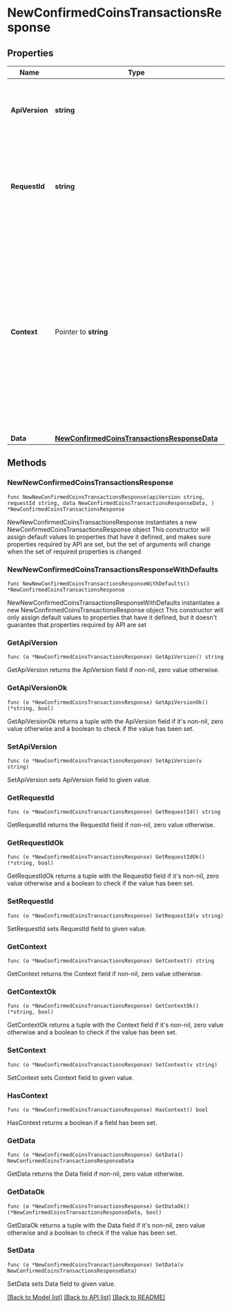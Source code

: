 # NewConfirmedCoinsTransactionsResponse

## Properties

Name | Type | Description | Notes
------------ | ------------- | ------------- | -------------
**ApiVersion** | **string** | Specifies the version of the API that incorporates this endpoint. | 
**RequestId** | **string** | Defines the ID of the request. The &#x60;requestId&#x60; is generated by Crypto APIs and it&#39;s unique for every request. | 
**Context** | Pointer to **string** | In batch situations the user can use the context to correlate responses with requests. This property is present regardless of whether the response was successful or returned as an error. &#x60;context&#x60; is specified by the user. | [optional] 
**Data** | [**NewConfirmedCoinsTransactionsResponseData**](NewConfirmedCoinsTransactionsResponseData.md) |  | 

## Methods

### NewNewConfirmedCoinsTransactionsResponse

`func NewNewConfirmedCoinsTransactionsResponse(apiVersion string, requestId string, data NewConfirmedCoinsTransactionsResponseData, ) *NewConfirmedCoinsTransactionsResponse`

NewNewConfirmedCoinsTransactionsResponse instantiates a new NewConfirmedCoinsTransactionsResponse object
This constructor will assign default values to properties that have it defined,
and makes sure properties required by API are set, but the set of arguments
will change when the set of required properties is changed

### NewNewConfirmedCoinsTransactionsResponseWithDefaults

`func NewNewConfirmedCoinsTransactionsResponseWithDefaults() *NewConfirmedCoinsTransactionsResponse`

NewNewConfirmedCoinsTransactionsResponseWithDefaults instantiates a new NewConfirmedCoinsTransactionsResponse object
This constructor will only assign default values to properties that have it defined,
but it doesn't guarantee that properties required by API are set

### GetApiVersion

`func (o *NewConfirmedCoinsTransactionsResponse) GetApiVersion() string`

GetApiVersion returns the ApiVersion field if non-nil, zero value otherwise.

### GetApiVersionOk

`func (o *NewConfirmedCoinsTransactionsResponse) GetApiVersionOk() (*string, bool)`

GetApiVersionOk returns a tuple with the ApiVersion field if it's non-nil, zero value otherwise
and a boolean to check if the value has been set.

### SetApiVersion

`func (o *NewConfirmedCoinsTransactionsResponse) SetApiVersion(v string)`

SetApiVersion sets ApiVersion field to given value.


### GetRequestId

`func (o *NewConfirmedCoinsTransactionsResponse) GetRequestId() string`

GetRequestId returns the RequestId field if non-nil, zero value otherwise.

### GetRequestIdOk

`func (o *NewConfirmedCoinsTransactionsResponse) GetRequestIdOk() (*string, bool)`

GetRequestIdOk returns a tuple with the RequestId field if it's non-nil, zero value otherwise
and a boolean to check if the value has been set.

### SetRequestId

`func (o *NewConfirmedCoinsTransactionsResponse) SetRequestId(v string)`

SetRequestId sets RequestId field to given value.


### GetContext

`func (o *NewConfirmedCoinsTransactionsResponse) GetContext() string`

GetContext returns the Context field if non-nil, zero value otherwise.

### GetContextOk

`func (o *NewConfirmedCoinsTransactionsResponse) GetContextOk() (*string, bool)`

GetContextOk returns a tuple with the Context field if it's non-nil, zero value otherwise
and a boolean to check if the value has been set.

### SetContext

`func (o *NewConfirmedCoinsTransactionsResponse) SetContext(v string)`

SetContext sets Context field to given value.

### HasContext

`func (o *NewConfirmedCoinsTransactionsResponse) HasContext() bool`

HasContext returns a boolean if a field has been set.

### GetData

`func (o *NewConfirmedCoinsTransactionsResponse) GetData() NewConfirmedCoinsTransactionsResponseData`

GetData returns the Data field if non-nil, zero value otherwise.

### GetDataOk

`func (o *NewConfirmedCoinsTransactionsResponse) GetDataOk() (*NewConfirmedCoinsTransactionsResponseData, bool)`

GetDataOk returns a tuple with the Data field if it's non-nil, zero value otherwise
and a boolean to check if the value has been set.

### SetData

`func (o *NewConfirmedCoinsTransactionsResponse) SetData(v NewConfirmedCoinsTransactionsResponseData)`

SetData sets Data field to given value.



[[Back to Model list]](../README.md#documentation-for-models) [[Back to API list]](../README.md#documentation-for-api-endpoints) [[Back to README]](../README.md)


